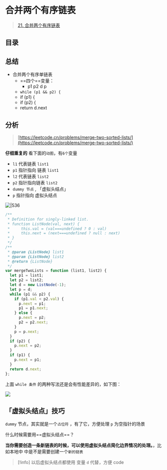 
# 合并两个有序链表



> [21. 合并两个有序链表](https://leetcode.cn/problems/merge-two-sorted-lists/)


## 目录
<!-- toc -->
 ## 总结 

- 合并两个有序单链表
	- ==四个==变量：
		- p1 p2  d  p
	- `while (p1 && p2) {`
	- if (p1) {
	- if (p2) {
	- return d.next

## 分析

> [https://leetcode.cn/problems/merge-two-sorted-lists/](https://leetcode.cn/problems/merge-two-sorted-lists/)

**仔细重复的** 看下面的`动图`，有`6个`变量

- `l1` 代表链表 `list1` 
- `p1` 指针指向 链表 `list1` 
- `l2` 代表链表 `list2`
- `p2` 指针指向链表 `list2` 
- `dummy 节点` , 「虚拟头结点」
- `p` 指针指向 虚拟头结点

![|536](https://832-1310531898.cos.ap-beijing.myqcloud.com/a95e9523866627037deca38bff57f245.gif)
```javascript
/**
 * Definition for singly-linked list.
 * function ListNode(val, next) {
 *     this.val = (val===undefined ? 0 : val)
 *     this.next = (next===undefined ? null : next)
 * }
 */
/**
 * @param {ListNode} list1
 * @param {ListNode} list2
 * @return {ListNode}
 */
var mergeTwoLists = function (list1, list2) {
  let p1 = list1;
  let p2 = list2;
  let d = new ListNode(-1);
  let p = d;
  while (p1 && p2) {
    if (p1.val < p2.val) {
      p.next = p1;
      p1 = p1.next;
    } else {
      p.next = p2;
      p2 = p2.next;
    }
    p = p.next;
  }
  if (p2) {
    p.next = p2;
  }
  if (p1) {
    p.next = p1;
  }
  return d.next;
};
```

上面 `while 条件` 的两种写法还是会有性能差异的，如下图：

![](https://832-1310531898.cos.ap-beijing.myqcloud.com/9c4e07ba21ffab641f8328ec40605ea5.png)


## 「虚拟头结点」技巧

`dummy` 节点，其实就是一个`占位符` ，有了它，方便处理 `p` 为空指针的场景

什么时候需要用==虚拟头结点==？

**当你需要创造一条新链表的时候，可以使用虚拟头结点简化边界情况的处理。**，比如本地中 中是不是需要创建一个`新的链表`

> [!info]
以后虚拟头结点都使用 变量 `d` 代替，方便 code
